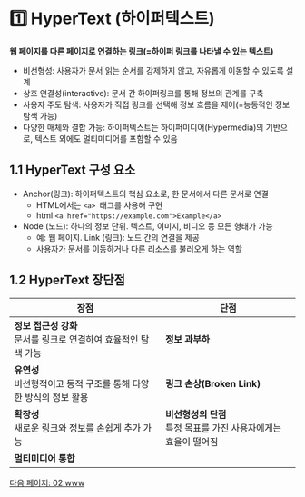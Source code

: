 # 1️⃣ HyperText (하이퍼텍스트)
**웹 페이지를 다른 페이지로 연결하는 링크(=하이퍼 링크를 나타낼 수 있는 텍스트)**
- 비선형성: 사용자가 문서 읽는 순서를 강제하지 않고, 자유롭게 이동할 수 있도록 설계
- 상호 연결성(interactive): 문서 간 하이퍼링크를 통해 정보의 관계를 구축
- 사용자 주도 탐색: 사용자가 직접 링크를 선택해 정보 흐름을 제어(=능동적인 정보 탐색 가능)
- 다양한 매체와 결합 가능: 하이퍼텍스트는 하이퍼미디어(Hypermedia)의 기반으로, 텍스트 외에도 멀티미디어를 포함할 수 있음

## 1.1 HyperText 구성 요소
  - Anchor(링크): 하이퍼텍스트의 핵심 요소로, 한 문서에서 다른 문서로 연결
    - HTML에서는 `<a> `태그를 사용해 구현
    - html `<a href="https://example.com">Example</a>`
- Node (노드): 하나의 정보 단위. 텍스트, 이미지, 비디오 등 모든 형태가 가능
  - 예: 웹 페이지.
 Link (링크): 노드 간의 연결을 제공
  - 사용자가 문서를 이동하거나 다른 리소스를 불러오게 하는 역할
  
## 1.2 HyperText 장단점
   | 장점                                         | 단점                                         |
   |-------------------------------------------- |--------------------------------------------|
   | **정보 접근성 강화**<br/>문서를 링크로 연결하여 효율적인 탐색 가능  | **정보 과부하**                                 |
   | **유연성**<br/>비선형적이고 동적 구조를 통해 다양한 방식의 정보 활용 | **링크 손상(Broken Link)**                     |
   | **확장성**<br/>새로운 링크와 정보를 손쉽게 추가 가능          |  **비선형성의 단점**<br/>특정 목표를 가진 사용자에게는 효율이 떨어짐 |
   | **멀티미디어 통합**                               |    |


[다음 페이지: 02.www](https://github.com/sslynn22/NHNacademy-java/blob/main/http%20server/docs/02.www.md)
